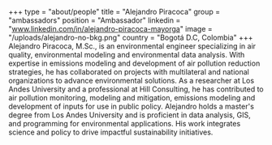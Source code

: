 +++
type = "about/people"
title = "Alejandro Piracoca"
group = "ambassadors"
position = "Ambassador"
linkedin = "www.linkedin.com/in/alejandro-piracoca-mayorga"
image = "/uploads/alejandro-no-bkg.png"
country = "Bogotá D.C, Colombia"
+++
Alejandro Piracoca, M.Sc., is an environmental engineer specializing in air quality, environmental modeling and environmental data analysis. With expertise in emissions modeling and development of air pollution reduction strategies, he has collaborated on projects with multilateral and national organizations to advance environmental solutions. As a researcher at Los Andes University and a professional at Hill Consulting, he has contributed to air pollution monitoring, modeling and mitigation, emissions modeling and development of inputs for use in public policy. Alejandro holds a master's degree from Los Andes University and is proficient in data analysis, GIS, and programming for environmental applications. His work integrates science and policy to drive impactful sustainability initiatives.
